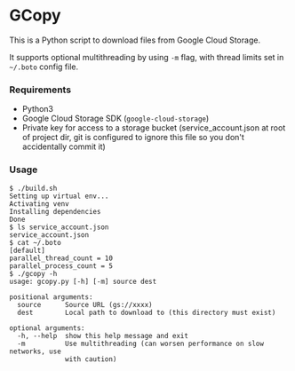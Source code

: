 # GCopy

This is a Python script to download files from Google Cloud Storage. 

It supports optional multithreading by using `-m` flag, with thread limits set in `~/.boto` config file.

### Requirements
* Python3
* Google Cloud Storage SDK (`google-cloud-storage`)
* Private key for access to a storage bucket (service_account.json at root of project dir, git is configured to ignore this file so you don't accidentally commit it)

### Usage
```commandline
$ ./build.sh
Setting up virtual env...
Activating venv
Installing dependencies
Done
$ ls service_account.json
service_account.json
$ cat ~/.boto
[default]
parallel_thread_count = 10
parallel_process_count = 5
$ ./gcopy -h
usage: gcopy.py [-h] [-m] source dest

positional arguments:
  source      Source URL (gs://xxxx)
  dest        Local path to download to (this directory must exist)

optional arguments:
  -h, --help  show this help message and exit
  -m          Use multithreading (can worsen performance on slow networks, use
              with caution)
```
